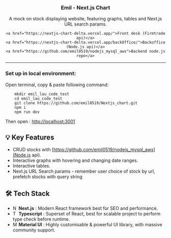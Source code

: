 <div align="center">

  <h3 align="center">Emil - Next.js Chart </h3>

  <p align="center">
    A mock on stock displaying website, featuring graphs, tables and Next.js URL search params.
  </p>
  
    <a href="https://nextjs-chart-delta.vercel.app/">Front desk (Firmtrade api)</a>
    <a href="https://nextjs-chart-delta.vercel.app/backOffice/">Backoffice (Node.js api)</a>
    <a href="https://github.com/emil0519/nodejs_mysql_aws">Backend node.js repo</a>
  
</div>
<hr>

### Set up in local environment:
Open terminal, copy & paste following command:
```
    mkdir emil_lau_code_test
    cd emil_lau_code_test
    git clone https://github.com/emil0519/Nextjs_chart.git
    npm i
    npm run dev
```
Then open : [http://localhost:3001](http://localhost:3001)

 ## 💡 Key Features
* CRUD stocks with [https://github.com/emil0519/nodejs_mysql_aws](Node.js api).
* Interactive graphs with hovering and changing date ranges.
* Interactive tables.
* Next.js URL Search params - remember user choice of stock by url, prefetch stocks with query string

 
 ## 🛠 Tech Stack 
 * <img src="https://github.com/marwin1991/profile-technology-icons/assets/136815194/5f8c622c-c217-4649-b0a9-7e0ee24bd704" alt="Next.js" width="14"/>  **Next.js** : Modern React framework best for SEO and performance.
* <img src="https://user-images.githubusercontent.com/25181517/183890598-19a0ac2d-e88a-4005-a8df-1ee36782fde1.png" alt="Typescript"  width="14"/>  **Typescript** : Superset of React, best for scalable project to perform type check before runtime.
* <img src="https://user-images.githubusercontent.com/25181517/189716630-fe6c084c-6c66-43af-aa49-64c8aea4a5c2.png" alt="Material UI" width="14"/>  **Material UI** : Highly customisable & powerful UI library, with massive community support.

